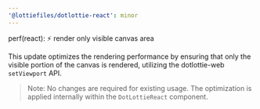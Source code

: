 ```yaml
---
'@lottiefiles/dotlottie-react': minor
---
```


perf(react): ⚡️ render only visible canvas area

This update optimizes the rendering performance by ensuring that only the visible portion of the canvas is rendered, utilizing the dotlottie-web `setViewport` API.

> Note: No changes are required for existing usage. The optimization is applied internally within the `DotLottieReact` component.
